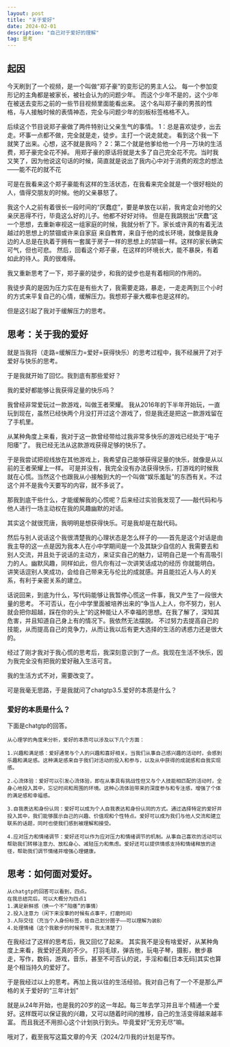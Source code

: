 ```yaml
---
layout: post
title: "关于爱好"
date: 2024-02-01
description: "自己对于爱好的理解"
tag: 思考
---
```

## 起因
今天刷到了一个视频，是一个叫做“郑子豪”的变形记的男主人公。
每一个参加变形记的主角都是被家长，被社会认为的问题少年。
而这个少年不是的，这个少年在被送去变形之前的一些节目视频里面能看出来。
这个名叫郑子豪的男孩的性格，与人接触时候的表情神态，完全与问题少年的刻板标签格格不入。

后续这个节目说郑子豪做了两件特别让父亲生气的事情。
1：总是喜欢徒步，出去走。坏事一点都不做，完全就是走，徒步。主打一个说走就走。
看到这个我一下就笑了出来。心想，这不就是我吗？
2：第二个就是他爹给他一个月一万块的生活费，郑子豪完全花不掉。
用郑子豪的原话将就是太多了自己完全花不完。当时我又笑了，因为他说这句话的时候，简直就是说出了我内心中对于消费的观念的想法——能不花的就不花

可是在我看来这个郑子豪能有这样的生活状态，在我看来完全就是一个很好相处的人，值得交朋友的时候。他的父亲暴怒了。

我这个人之前有着很长一段时间的“厌蠢症”，要是单放在以前，我肯定会对他的父亲厌恶得不行，毕竟这么好的儿子。他都不好好对待。
但是在我跳脱出“厌蠢”这一个思想，去重新审视这一组家庭的时候，我就分析了下。家长或许真的有着无法越过的思想上的禁锢或许来自家庭
来自教育，来自于他的成长环境，就像是我身边的人总是在执着于拥有一套属于房子一样的思想上的禁锢一样。这样的家长确实可气，但也可悲。
然后，回看这个郑子豪，在这样的环境长大，能不暴戾，有着如此的待人。真的很难得。

我又重新思考了一下，郑子豪的徒步，和我的徒步也是有着相同的作用的。

我徒步真的是因为压力实在是有些大了，我需要走路，暴走，一走走两到三个小时的方式来平复自己的心情，缓解压力。我想郑子豪大概率也是这样的。

但是这引起了我对于缓解压力的思考。
## 思考：关于我的爱好
就是当我将（走路=缓解压力=爱好=获得快乐）的思考过程中，我不经展开了对于爱好与快乐的思考。

于是我就开始了回忆。我到底有那些爱好？

我的爱好都能够让我获得足量的快乐吗？

我曾经非常爱玩过一款游戏，叫做王者荣耀。
我从2016年的下半年开始玩，一直玩到现在，虽然已经快两个月没打开过这个游戏了，但是我还是把这一款游戏留在了手机里。

从某种角度上来看，我对于这一款曾经带给过我非常多快乐的游戏已经处于“电子阳痿”了。
我已经无法从这款游戏获得足够的快乐了。
	
于是我尝试把视线放在其他游戏上，我希望自己能够获得足量的快乐，就像是从以前的王者荣耀上一样。
可是并没有，我完全没有办法获得快乐，打游戏的时候我就在心慌。当然这个也跟我从小接触到大的一个叫做“娱乐羞耻”的东西有关。不过这个并不是我今天要写的内容，就不多说了。
	
那我到底干些什么，才能缓解我的心慌呢？后来经过实验我发现了——敲代码和与他人进行一场主动权在我的风趣幽默的对话。


其实这个就很荒唐，我明明是想获得快乐。可是我却是在敲代码。
	
然后与别人说话这个我很清楚我的心理状态是怎么样子的——首先是这个对话是由我主导的这一点是因为我本人在小中学期间是一个及其缺少自信的人
我需要去和别人交流，并且处于说话的主动方，来证实自己的魅力，证明自己是一个有高吸引力的人。幽默风趣，同样如此，但凡你有过一次讲笑话成功的经历
你就能明白。讲笑话逗别人笑成功，会给自己带来无与伦比的成就感。并且能拉近人与人的关系，有利于亲密关系的建立。

话说回来，到底为什么，写代码能够让我暂停心慌这一件事，我又产生了一段很大量的思考。
不可否认，在小中学里面被培养出来的“争当人上人，你不努力，别人就会把你超越，踩在你的头上”的这种能让人不幸福的思想。在我了解了，深知其危害，并且知道自己身上有的情况下。我依然无法摆脱。
不过努力去提高自己的技能，从而提高自己的竞争力，从而让我以后有更大选择的生活的诱惑力还是很大的。

经过了刚才我对于我心慌的思考后，我深刻意识到了一点。我现在生活不快乐，因为我完全没有把我的爱好融入生活可言。
	
我的生活方式不对，需要改变了。
	
可是我毫无思路，于是我就问了chatgtp3.5.爱好的本质是什么？

### 爱好的本质是什么？

下面是chatgtp的回答。

	从心理学的角度来分析，爱好的本质可以涉及以下几个方面：
	
	1.兴趣和满足感：爱好通常与个人的兴趣和喜好相关。当我们从事自己感兴趣的活动时，会感到乐趣和满足感。这种满足感来自于我们对活动的投入和参与，以及从中获得的成就感和自我实现感。
	
	2.心流体验：爱好可以引发心流体验，即在从事具有挑战性但又与个人技能相匹配的活动时，全身心地投入其中，忘记时间和周围的环境。这种心流体验带来的深度参与和专注感，增强了个体的满足感和幸福感。
	
	3.自我表达和身份认同：爱好可以成为个人自我表达和身份认同的方式。通过选择特定的爱好并投入其中，我们能够展示自己的兴趣、价值观和个性特点。爱好可以成为我们与他人交流和建立联系的话题，同时也使我们感到被理解和接受。
	
	4.应对压力和情绪调节：爱好还可以作为应对压力和情绪调节的机制。从事自己喜欢的活动可以帮助我们转移注意力、放松身心、减轻压力和焦虑。爱好还可以提供情感支持和情绪释放的途径，帮助我们调节情绪并增强心理健康。
	
## 思考：如何面对爱好。
	从chatgtp的回答可以看到，四点。
	在我总结完后，可以大概分为四点1
	1.满足新鲜感（换一个不“阳痿”的事情）
	2.投入注意力（闲下来没事的时候有点事干，打磨时间）
	3.人际交往（充当个人身份标签，给自己划分圈子——可以理解为装B）
	4.处理情绪（这个我散步的时候常干，我太清楚了）
	
	
在我经过了这样的思考后，我又回忆了起来。
其实我不是没有啥爱好，从某种角度上来看，我爱好还真的不少。
打羽毛球，弹吉他，玩电子琴，摄影，散步暴走，写作，数码，游戏，音乐，甚至不可否认的说，手淫和看[日本无码]其实也算是个相当持久的爱好了。
	
于是我经过以上的思考。再加上我以往的生活经验。我对自己有了一个不是那么严格的关于爱好的“三年计划”
	
就是从24年开始，也是我的20岁的这一年起。每三年去学习并且半个精通一个爱好。这样既可以保证我的兴趣，又可以随着时间的推移，自己的生活变得越来越丰富。
而且我还不用担心这个计划执行到头。毕竟爱好“无穷无尽”嘛。
	
哦对了，截至我写这篇文章的今天（2024/2/1)我的计划是写作。